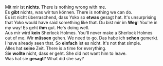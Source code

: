 Mit mir ist **nichts**. There is nothing wrong with me.
Es **gibt** nichts, was wir tun können. There is nothing we can do.
Es ist nicht überraschend, dass Yoko so **etwas** gesagt hat. It's unsurprising that Yoko would have said something like that.
Du bist mir im **Weg**! You're in my way!
Es geht **ihm** gut. He's doing well.
Aus mir wird **kein** Sherlock Holmes. You'll never make a Sherlock Holmes out of me.
Wir **müssen** gehen. We need to go.
Das habe ich **schon** gemerkt. I have already seen that.
So **einfach** ist es nicht. It's not that simple.
Alles hat **seine** Zeit. There is a time for everything.
Sie **wollte** nicht, dass er geht. She did not want him to leave.
Was hat sie **gesagt**? What did she say?
